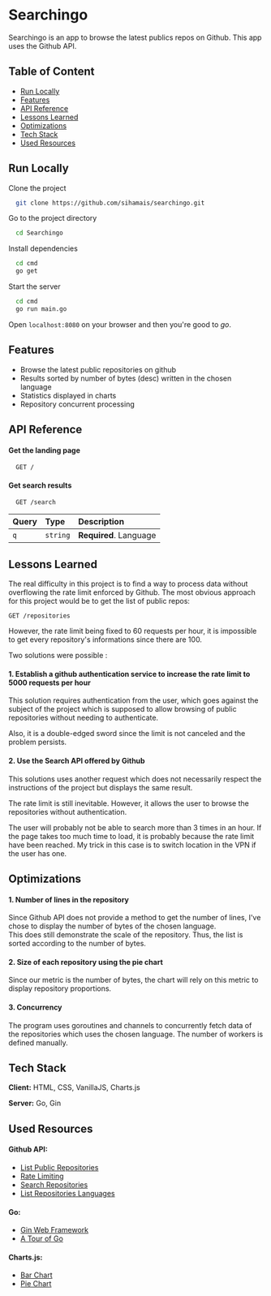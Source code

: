 
# Searchingo

Searchingo is an app to browse the latest publics repos on Github. This app uses the Github API.

## Table of Content

- [Run Locally](https://github.com/sihamais/searchingo#run-locally)
- [Features](https://github.com/sihamais/searchingo#features)
- [API Reference](https://github.com/sihamais/searchingo#api-reference)
- [Lessons Learned](https://github.com/sihamais/searchingo#lessons-learned)
- [Optimizations](https://github.com/sihamais/searchingo#optimizations)
- [Tech Stack](https://github.com/sihamais/searchingo#tech-stack)
- [Used Resources](https://github.com/sihamais/searchingo#used-resources)
## Run Locally

Clone the project

```bash
  git clone https://github.com/sihamais/searchingo.git
```

Go to the project directory

```bash
  cd Searchingo
```

Install dependencies

```bash
  cd cmd
  go get
```

Start the server

```bash
  cd cmd
  go run main.go
```

Open ```localhost:8080``` on your browser and then you're good to *go*.

  
## Features

- Browse the latest public repositories on github
- Results sorted by number of bytes (desc) written in the chosen language
- Statistics displayed in charts
- Repository concurrent processing

  
## API Reference

#### Get the landing page

```HTTP
  GET /
```

#### Get search results

```HTTP
  GET /search
```

| Query | Type     | Description                       |
| :-------- | :------- | :-------------------------------- |
| `q`      | `string` | **Required**. Language |


  
## Lessons Learned

The real difficulty in this project is to find a way to process data without overflowing the rate limit enforced by Github. The most obvious approach for this project would be to get the list of public repos: 
```HTTP
GET /repositories
```
However, the rate limit being fixed to 60 requests per hour, it is impossible to get every repository's informations since there are 100.

Two solutions were possible :

#### 1. Establish a github authentication service to increase the rate limit to 5000 requests per hour

This solution requires authentication from the user, which goes against the subject of the project which is supposed to allow browsing of public repositories without needing to authenticate.  

Also, it is a double-edged sword since the limit is not canceled and the problem persists. 

#### 2. Use the Search API offered by Github

This solutions uses another request which does not necessarily respect the instructions of the project but displays the same result.  

The rate limit is still inevitable. However, it allows the user to browse the repositories without authentication.  

The user will probably not be able to search more than 3 times in an hour. If the page takes too much time to load, it is probably because the rate limit have been reached. My trick in this case is to switch location in the VPN if the user has one.

## Optimizations

#### 1. Number of lines in the repository
Since Github API does not provide a method to get the number of lines, I've chose to display the number of bytes of the chosen language.   
This does still demonstrate the scale of the repository. Thus, the list is sorted according to the number of bytes.

#### 2. Size of each repository using the pie chart
Since our metric is the number of bytes, the chart will rely on this metric to display repository proportions.

#### 3. Concurrency
The program uses goroutines and channels to concurrently fetch data of the repositories which uses the chosen language. The number of workers is defined manually.

  
## Tech Stack

**Client:** HTML, CSS, VanillaJS, Charts.js

**Server:** Go, Gin

  
## Used Resources
#### Github API:
 - [List Public Repositories](https://docs.github.com/en/rest/reference/repos#list-public-repositories)
 - [Rate Limiting](https://docs.github.com/en/rest/overview/resources-in-the-rest-api#rate-limiting)
 - [Search Repositories](https://docs.github.com/en/rest/reference/search#search-repositories)
 - [List Repositories Languages](https://docs.github.com/en/rest/reference/repos#list-repository-languages)

#### Go:

 - [Gin Web Framework](https://github.com/gin-gonic/gin#gin-web-framework)
 - [A Tour of Go](https://tour.golang.org/welcome/1)

#### Charts.js:
 - [Bar Chart](https://www.chartjs.org/docs/latest/charts/bar.html)
 - [Pie Chart](https://www.chartjs.org/docs/latest/charts/doughnut.html)
